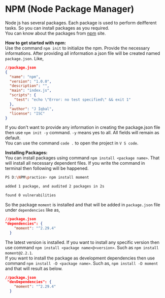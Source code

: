 # NPM (Node Package Manager)

Node js has several packages. Each package is used to perform deifferent tasks. So you can install packages as you required.  
You can know about the packages from [npm](https://www.npmjs.com/) site.  

**How to get started with npm:**  
Use the command `npm init` to initialize the npm. Provide the necessary informations. After providing all information a json file will be created named `package.json`. Like,  
```json
//package.json
{
  "name": "npm",
  "version": "1.0.0",
  "description": "",
  "main": "index.js",
  "scripts": {
    "test": "echo \"Error: no test specified\" && exit 1"
  },
  "author": "J Iqbal",
  "license": "ISC"
}
```

If you don't want to provide any information in creating the package.json file then use `npm init -y` command. `-y` means yes to all. All fields will remain as default.  
You can use the command `code .` to open the project in `V S code`.  

**Installing Packages:**  
You can install packages using command `npm install <package name>`. That will install all necessary dependent files. If you write the command in terminal then following will be happened.
```sh
PS D:\NPM\practice> npm install moment

added 1 package, and audited 2 packages in 2s

found 0 vulnerabilities
```
So the package `moment` is installed and that will be added in `package.json` file under `dependencies` like as, 
```json
//package.json
"dependencies": {
    "moment": "^2.29.4"
  }
```
The latest version is installed. If you want to install any specific version then use command `npm install <package name>@<version>`. Such as `npm install moment@2.2.1`.  
If you want to install the package as development dependencies then use command `npm install -D <package name>`. Such as, `npm install -D moment` and that will result as below.
```json
//package.json
 "devDependencies": {
    "moment": "^2.29.4"
  }
```
